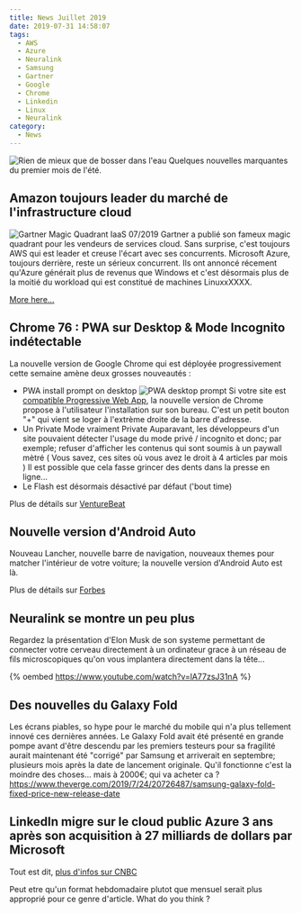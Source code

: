 ```yaml
---
title: News Juillet 2019
date: 2019-07-31 14:58:07
tags: 
  - AWS
  - Azure
  - Neuralink
  - Samsung
  - Gartner
  - Google 
  - Chrome
  - Linkedin
  - Linux
  - Neuralink
category: 
  - News  
---
```



![Rien de mieux que de bosser dans l'eau](https://i.imgur.com/JfcTfOS.png)
Quelques nouvelles marquantes du premier mois de l'été.  
<!-- more --> 


## Amazon toujours leader du marché de l'infrastructure cloud 

![Gartner Magic Quadrant IaaS 07/2019][gartner]
Gartner a publié son fameux magic quadrant pour les vendeurs de services cloud. Sans surprise, c'est toujours AWS qui est leader et creuse l'écart avec ses concurrents. 
Microsoft Azure, toujours derrière, reste un sérieux concurrent. Ils ont annoncé récement qu'Azure générait plus de revenus que Windows et c'est désormais plus de la moitié du workload qui est constitué de machines LinuxxXXXX. 
 
[More here...](https://mspoweruser.com/microsoft-azure-continues-to-lag-behind-amazon-in-the-cloud-infrastructure-market/)

## Chrome 76 : PWA sur Desktop & Mode Incognito indétectable

La nouvelle version de Google Chrome qui est déployée progressivement cette semaine amène deux grosses nouveautés :
* PWA install prompt on desktop 
![PWA desktop prompt][gifpwa]
Si votre site est [compatible Progressive Web App](https://www.delsoir.com/2019/06/04/Transformer-votre-site-en-Progressive-Web-App/), la nouvelle version de Chrome propose à l'utilisateur l'installation sur son bureau. 
C'est un petit bouton "+" qui vient se loger à l'extrème droite de la barre d'adresse. 
* Un Private Mode vraiment Private 
Auparavant, les développeurs d'un site pouvaient détecter l'usage du mode privé / incognito et donc; par exemple; refuser d'afficher les contenus qui sont soumis à un paywall mètré ( Vous savez, ces sites où vous avez le droit à 4 articles par mois ) 
Il est possible que cela fasse grincer des dents dans la presse en ligne... 
* Le Flash est désormais désactivé par défaut ('bout time)

Plus de détails sur [VentureBeat](https://venturebeat.com/2019/07/30/google-chrome-76/)


## Nouvelle version d'Android Auto 

Nouveau Lancher, nouvelle barre de navigation, nouveaux themes pour matcher l'intérieur de votre voiture; la nouvelle version d'Android Auto est là. 

Plus de détails sur [Forbes](https://www.theverge.com/2019/7/30/20746885/google-android-auto-2019-review-features-app-phone)


## Neuralink se montre un peu plus

Regardez la présentation d'Elon Musk de son systeme permettant de connecter votre cerveau directement à un ordinateur grace à un réseau de fils microscopiques qu'on vous implantera directement dans la tête...

{% oembed https://www.youtube.com/watch?v=lA77zsJ31nA %}


## Des nouvelles du Galaxy Fold 

Les écrans piables, so hype pour le marché du mobile qui n'a plus tellement innové ces dernières années. Le Galaxy Fold avait été présenté en grande pompe avant d'être descendu par les premiers testeurs pour sa fragilité aurait maintenant été "corrigé" par Samsung et arriverait en septembre; plusieurs mois après la date de lancement originale. 
Qu'il fonctionne c'est la moindre des choses... mais à 2000€; qui va acheter ca ? 
https://www.theverge.com/2019/7/24/20726487/samsung-galaxy-fold-fixed-price-new-release-date


## LinkedIn migre sur le cloud public Azure 3 ans après son acquisition à 27 milliards de dollars par Microsoft 

Tout est dit, [plus d'infos sur CNBC](https://www.cnbc.com/2019/07/23/linkedin-is-moving-to-microsoft-azure-three-years-after-acquisition.html)


Peut etre qu'un format hebdomadaire plutot que mensuel serait plus approprié pour ce genre d'article. 
What do you think ? 

[gifpwa]: https://i.imgur.com/bKnJmcL.gif
[gartner]: https://zdnet3.cbsistatic.com/hub/i/2019/07/18/de65f5b8-eb36-469c-8597-43bbc2af6a64/0d6e05e2ccdc7ee56d4212632233a7e5/gartner-iaas-2019-mq.png
<!--stackedit_data:
eyJoaXN0b3J5IjpbOTMwMTgwOTAyLDcyMzE3NTUwMF19
-->